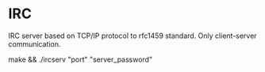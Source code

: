 # IRC

IRC server based on TCP/IP protocol to rfc1459 standard.
Only client-server communication.

make && ./ircserv "port" "server_password"
